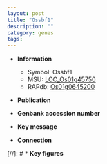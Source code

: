 ```yaml
---
layout: post
title: "Ossbf1"
description: ""
category: genes
tags: 
---
```


* **Information**  
    + Symbol: Ossbf1  
    + MSU: [LOC_Os01g45750](http://rice.uga.edu/cgi-bin/ORF_infopage.cgi?orf=LOC_Os01g45750)  
    + RAPdb: [Os01g0645200](http://rapdb.dna.affrc.go.jp/viewer/gbrowse_details/irgsp1?name=Os01g0645200)  

* **Publication**  

* **Genbank accession number**  

* **Key message**  

* **Connection**  

[//]: # * **Key figures**  


